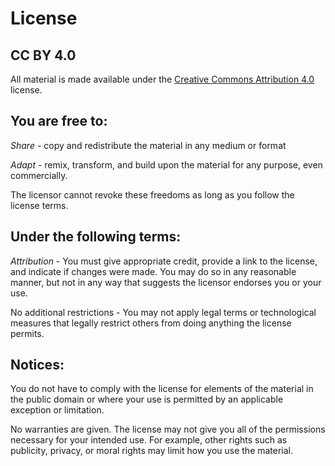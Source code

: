 # License
## CC BY 4.0

All material is made available under the [Creative Commons Attribution
4.0](https://creativecommons.org/licenses/by/4.0/) license.


## You are free to:

*Share* - copy and redistribute the material in any medium or format

*Adapt* - remix, transform, and build upon the material for any purpose, even commercially.

The licensor cannot revoke these freedoms as long as you follow the license terms.


## Under the following terms:

*Attribution* - You must give appropriate credit, provide a link to the
license, and indicate if changes were made. You may do so in any reasonable
manner, but not in any way that suggests the licensor endorses you or your use.

No additional restrictions - You may not apply legal terms or technological
measures that legally restrict others from doing anything the license permits.


## Notices:

You do not have to comply with the license for elements of the material in the
public domain or where your use is permitted by an applicable exception or
limitation.

No warranties are given. The license may not give you all of the permissions
necessary for your intended use. For example, other rights such as publicity,
privacy, or moral rights may limit how you use the material.
